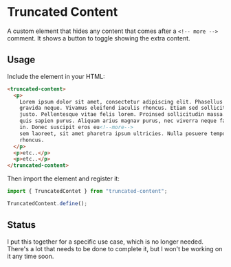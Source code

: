 # Truncated Content

A custom element that hides any content that comes after a `<!-- more -->`
comment. It shows a button to toggle showing the extra content.

## Usage

Include the element in your HTML:

```html
<truncated-content>
  <p>
    Lorem ipsum dolor sit amet, consectetur adipiscing elit. Phasellus et
    gravida neque. Vivamus eleifend iaculis rhoncus. Etiam sed sollicitudin
    justo. Pellentesque vitae felis lorem. Proinsed sollicitudin massa. Maecenas
    quis sapien purus. Aliquam arius magnav purus, nec viverra neque faucibus
    in. Donec suscipit eros eu<!--more-->
    sem laoreet, sit amet pharetra ipsum ultricies. Nulla posuere tempor
    rhoncus.
  </p>
  <p>etc..</p>
  <p>etc..</p>
</truncated-content>
```

Then import the element and register it:

```ts
import { TruncatedContet } from "truncated-content";

TruncatedContent.define();
```

## Status

I put this together for a specific use case, which is no longer needed. There's
a lot that needs to be done to complete it, but I won't be working on it any
time soon.

